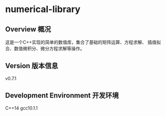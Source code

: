 # numerical-library
## Overview 概况
这是一个C++实现的简单的数值库，集合了基础的矩阵运算、方程求解、 插值拟合、数值微积分、微分方程求解等操作。
## Version 版本信息
v0.7.1
## Development Environment 开发环境
C++14 gcc10.1.1
